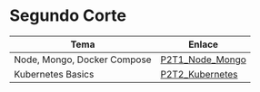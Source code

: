 # Segundo Corte

| Tema                        | Enlace                                       |
| --------------------------- | -------------------------------------------- |
| Node, Mongo, Docker Compose | [P2T1_Node_Mongo](P2T1_Node_Mongo/README.md) |
| Kubernetes Basics | [P2T2_Kubernetes](P2T2_Kubernetes/README.md) |
